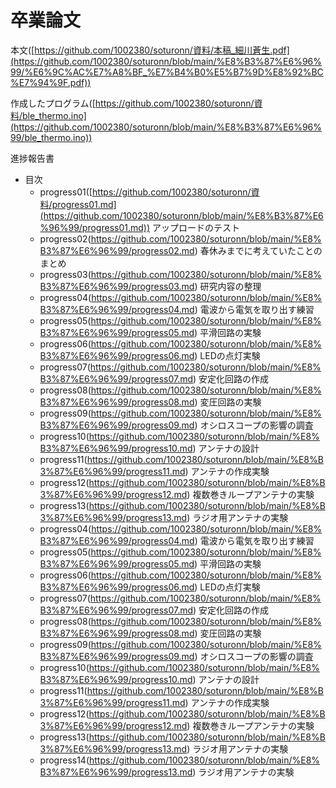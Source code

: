 # 卒業論文
 本文([https://github.com/1002380/soturonn/資料/本稿_細川蒼生.pdf](https://github.com/1002380/soturonn/blob/main/%E8%B3%87%E6%96%99/%E6%9C%AC%E7%A8%BF_%E7%B4%B0%E5%B7%9D%E8%92%BC%E7%94%9F.pdf))
 
 作成したプログラム([https://github.com/1002380/soturonn/資料/ble_thermo.ino](https://github.com/1002380/soturonn/blob/main/%E8%B3%87%E6%96%99/ble_thermo.ino))

 
 進捗報告書
  - 目次
    - progress01([https://github.com/1002380/soturonn/資料/progress01.md](https://github.com/1002380/soturonn/blob/main/%E8%B3%87%E6%96%99/progress01.md)) アップロードのテスト
    - progress02(https://github.com/1002380/soturonn/blob/main/%E8%B3%87%E6%96%99/progress02.md) 春休みまでに考えていたことのまとめ
    - progress03(https://github.com/1002380/soturonn/blob/main/%E8%B3%87%E6%96%99/progress03.md) 研究内容の整理
    - progress04(https://github.com/1002380/soturonn/blob/main/%E8%B3%87%E6%96%99/progress04.md) 電波から電気を取り出す練習
    - progress05(https://github.com/1002380/soturonn/blob/main/%E8%B3%87%E6%96%99/progress05.md) 平滑回路の実験
    - progress06(https://github.com/1002380/soturonn/blob/main/%E8%B3%87%E6%96%99/progress06.md) LEDの点灯実験
    - progress07(https://github.com/1002380/soturonn/blob/main/%E8%B3%87%E6%96%99/progress07.md) 安定化回路の作成
    - progress08(https://github.com/1002380/soturonn/blob/main/%E8%B3%87%E6%96%99/progress08.md) 変圧回路の実験
    - progress09(https://github.com/1002380/soturonn/blob/main/%E8%B3%87%E6%96%99/progress09.md) オシロスコープの影響の調査
    - progress10(https://github.com/1002380/soturonn/blob/main/%E8%B3%87%E6%96%99/progress10.md) アンテナの設計
    - progress11(https://github.com/1002380/soturonn/blob/main/%E8%B3%87%E6%96%99/progress11.md) アンテナの作成実験 
    - progress12(https://github.com/1002380/soturonn/blob/main/%E8%B3%87%E6%96%99/progress12.md) 複数巻きループアンテナの実験
    - progress13(https://github.com/1002380/soturonn/blob/main/%E8%B3%87%E6%96%99/progress13.md) ラジオ用アンテナの実験
    - progress04(https://github.com/1002380/soturonn/blob/main/%E8%B3%87%E6%96%99/progress04.md) 電波から電気を取り出す練習
    - progress05(https://github.com/1002380/soturonn/blob/main/%E8%B3%87%E6%96%99/progress05.md) 平滑回路の実験
    - progress06(https://github.com/1002380/soturonn/blob/main/%E8%B3%87%E6%96%99/progress06.md) LEDの点灯実験
    - progress07(https://github.com/1002380/soturonn/blob/main/%E8%B3%87%E6%96%99/progress07.md) 安定化回路の作成
    - progress08(https://github.com/1002380/soturonn/blob/main/%E8%B3%87%E6%96%99/progress08.md) 変圧回路の実験
    - progress09(https://github.com/1002380/soturonn/blob/main/%E8%B3%87%E6%96%99/progress09.md) オシロスコープの影響の調査
    - progress10(https://github.com/1002380/soturonn/blob/main/%E8%B3%87%E6%96%99/progress10.md) アンテナの設計
    - progress11(https://github.com/1002380/soturonn/blob/main/%E8%B3%87%E6%96%99/progress11.md) アンテナの作成実験
    - progress12(https://github.com/1002380/soturonn/blob/main/%E8%B3%87%E6%96%99/progress12.md) 複数巻きループアンテナの実験
    - progress13(https://github.com/1002380/soturonn/blob/main/%E8%B3%87%E6%96%99/progress13.md) ラジオ用アンテナの実験
    - progress14(https://github.com/1002380/soturonn/blob/main/%E8%B3%87%E6%96%99/progress13.md) ラジオ用アンテナの実験
